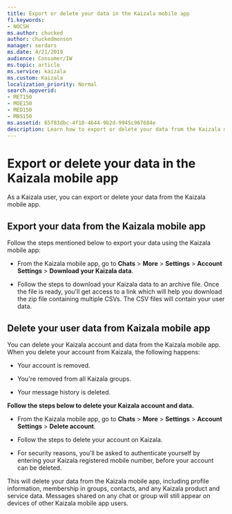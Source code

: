 ```yaml
---
title: Export or delete your data in the Kaizala mobile app
f1.keywords:
- NOCSH
ms.author: chucked
author: chuckedmonson
manager: serdars
ms.date: 4/21/2019
audience: Consumer/IW
ms.topic: article
ms.service: kaizala
ms.custom: Kaizala
localization_priority: Normal
search.appverid:
- MET150
- MOE150
- MED150
- MBS150
ms.assetid: 65f83dbc-4f10-4644-9b2d-9945c967684e
description: Learn how to export or delete your data from the Kaizala mobile app.
---
```


# Export or delete your data in the Kaizala mobile app

As a Kaizala user, you can export or delete your data from the Kaizala mobile app.
  
## Export your data from the Kaizala mobile app

Follow the steps mentioned below to export your data using the Kaizala mobile app:
  
- From the Kaizala mobile app, go to **Chats** \> **More** \> **Settings** \> **Account Settings** \> **Download your Kaizala data**.
    
- Follow the steps to download your Kaizala data to an archive file. Once the file is ready, you'll get access to a link which will help you download the zip file containing multiple CSVs. The CSV files will contain your user data.
    
## Delete your user data from Kaizala mobile app
<a name="BKMK_Todeletespecificpersonaldata"> </a>

You can delete your Kaizala account and data from the Kaizala mobile app. When you delete your account from Kaizala, the following happens:
  
- Your account is removed.
    
- You're removed from all Kaizala groups.
    
- Your message history is deleted.
    
 **Follow the steps below to delete your Kaizala account and data.**
  
- From the Kaizala mobile app, go to **Chats** \> **More** \> **Settings** \> **Account Settings** \> **Delete account**.
    
- Follow the steps to delete your account on Kaizala.
    
- For security reasons, you'll be asked to authenticate yourself by entering your Kaizala registered mobile number, before your account can be deleted.
    
This will delete your data from the Kaizala mobile app, including profile information, membership in groups, contacts, and any Kaizala product and service data. Messages shared on any chat or group will still appear on devices of other Kaizala mobile app users.
  

